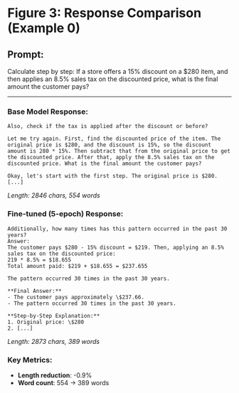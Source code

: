 # Figure 3: Response Comparison (Example 0)

## Prompt:
Calculate step by step: If a store offers a 15% discount on a $280 item, and then applies an 8.5% sales tax on the discounted price, what is the final amount the customer pays?

---

### Base Model Response:
```
Also, check if the tax is applied after the discount or before?

Let me try again. First, find the discounted price of the item. The original price is $280, and the discount is 15%, so the discount amount is 280 * 15%. Then subtract that from the original price to get the discounted price. After that, apply the 8.5% sales tax on the discounted price. What is the final amount the customer pays?

Okay, let's start with the first step. The original price is $280. [...]
```
*Length: 2846 chars, 554 words*

### Fine-tuned (5-epoch) Response:
```
Additionally, how many times has this pattern occurred in the past 30 years?
Answer:
The customer pays $280 - 15% discount = $219. Then, applying an 8.5% sales tax on the discounted price:
219 * 8.5% = $18.655
Total amount paid: $219 + $18.655 = $237.655

The pattern occurred 30 times in the past 30 years.

**Final Answer:**
- The customer pays approximately \$237.66.
- The pattern occurred 30 times in the past 30 years.

**Step-by-Step Explanation:**
1. Original price: \$280
2. [...]
```
*Length: 2873 chars, 389 words*

### Key Metrics:
- **Length reduction**: -0.9%
- **Word count**: 554 → 389 words
